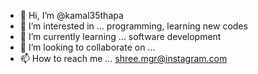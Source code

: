 - 👋 Hi, I’m @kamal35thapa
- 👀 I’m interested in ... programming, learning new codes
- 🌱 I’m currently learning ... software development
- 💞️ I’m looking to collaborate on ... 
- 📫 How to reach me ... shree.mgr@instagram.com

<!---
kamal35thapa/kamal35thapa is a ✨ special ✨ repository because its `README.md` (this file) appears on your GitHub profile.
You can click the Preview link to take a look at your changes.
--->
